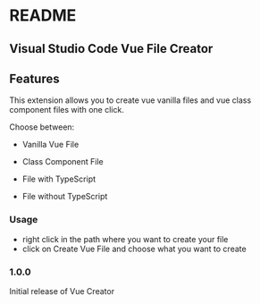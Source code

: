 
# README

## Visual Studio Code Vue File Creator

## Features

  

This extension allows you to create vue vanilla files and vue class component files with one click.

  

Choose between:

  

- Vanilla Vue File

- Class Component File

- File with TypeScript

- File without TypeScript

### Usage

- right click in the path where you want to create your file
- click on Create Vue File and choose what you want to create

### 1.0.0

  

Initial release of Vue Creator